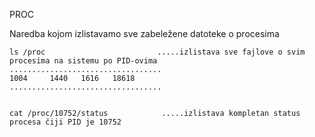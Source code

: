 PROC

Naredba kojom izlistavamo sve zabeležene datoteke o procesima

    ls /proc                         .....izlistava sve fajlove o svim procesima na sistemu po PID-ovima
    ..................................
    1004     1440   1616   18618 
    ..................................
    
    
    cat /proc/10752/status            .....izlistava kompletan status procesa čiji PID je 10752
                   
    